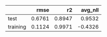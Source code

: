 |          |   rmse |     r2 |   avg_nll |
|:---------|-------:|-------:|----------:|
| test     | 0.6761 | 0.8947 |    0.9532 |
| training | 0.1124 | 0.9971 |   -0.4326 |